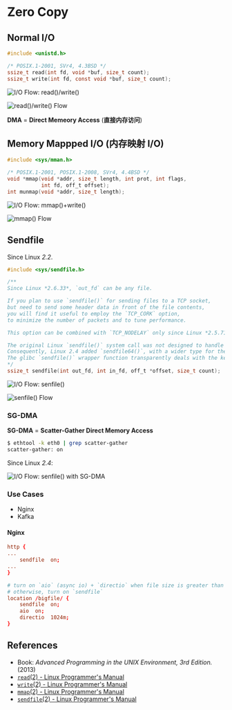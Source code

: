# Zero Copy

## Normal I/O

```c
#include <unistd.h>

/* POSIX.1-2001, SVr4, 4.3BSD */
ssize_t read(int fd, void *buf, size_t count);
ssize_t write(int fd, const void *buf, size_t count);
```

![I/O Flow: `read()`/`write()`](https://lucas-six.github.io/linux-cookbook/imgs/io_rw.png)

![`read()`/`write()` Flow](https://lucas-six.github.io/linux-cookbook/imgs/io_rw_flow.jpeg)

**DMA** = **Direct Memeory Access** (**直接内存访问**)

## Memory Mappped I/O (内存映射 I/O)

```c
#include <sys/mman.h>

/* POSIX.1-2001, POSIX.1-2008, SVr4, 4.4BSD */
void *mmap(void *addr, size_t length, int prot, int flags,
           int fd, off_t offset);
int munmap(void *addr, size_t length);
```

![I/O Flow: `mmap()`+`write()`](https://lucas-six.github.io/linux-cookbook/imgs/io_mmap.png)

![`mmap()` Flow](https://lucas-six.github.io/linux-cookbook/imgs/io_mmap_flow.jpeg)

## Sendfile

Since Linux *2.2*.

```c
#include <sys/sendfile.h>

/**
Since Linux *2.6.33*, `out_fd` can be any file.

If you plan to use `sendfile()` for sending files to a TCP socket,
but need to send some header data in front of the file contents,
you will find it useful to employ the `TCP_CORK` option,
to minimize the number of packets and to tune performance.

This option can be combined with `TCP_NODELAY` only since Linux *2.5.71*.

The original Linux `sendfile()` system call was not designed to handle large file offsets.
Consequently, Linux 2.4 added `sendfile64()`, with a wider type for the `offset` argument.
The glibc `sendfile()` wrapper function transparently deals with the kernel differences.
*/
ssize_t sendfile(int out_fd, int in_fd, off_t *offset, size_t count);
```

![I/O Flow: `senfile()`](https://lucas-six.github.io/linux-cookbook/imgs/io_sendfile.png)

![`senfile()` Flow](https://lucas-six.github.io/linux-cookbook/imgs/io_sendfile_flow.jpeg)

### SG-DMA

**SG-DMA** = **Scatter-Gather Direct Memory Access**

```bash
$ ethtool -k eth0 | grep scatter-gather
scatter-gather: on
```

Since Linux *2.4*:

![I/O Flow: `senfile()` with SG-DMA](https://lucas-six.github.io/linux-cookbook/imgs/io_sendfile_sgdma.png)

### Use Cases

- Nginx
- Kafka

#### Nginx

```conf
http {
...
    sendfile  on;
...
}

# turn on `aio` (async io) + `directio` when file size is greater than 1024MB;
# otherwise, turn on `sendfile`
location /bigfile/ {
    sendfile  on;
    aio  on;
    directio  1024m;
}
```

## References

- Book: *Advanced Programming in the UNIX Environment, 3rd Edition.* (2013)
- [`read`(2) - Linux Programmer's Manual](https://manpages.debian.org/bullseye/manpages-dev/read.2.en.html)
- [`write`(2) - Linux Programmer's Manual](https://manpages.debian.org/bullseye/manpages-dev/write.2.en.html)
- [`mmap`(2) - Linux Programmer's Manual](https://manpages.debian.org/bullseye/manpages-dev/mmap.2.en.html)
- [`sendfile`(2) - Linux Programmer's Manual](https://manpages.debian.org/bullseye/manpages-dev/sendfile.2.en.html)
